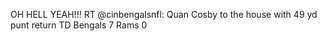 <!--
id: 173497809
link: http://kevinisom.info/post/173497809/oh-hell-yeah-rt-cinbengalsnfl-quan-cosby-to
slug: oh-hell-yeah-rt-cinbengalsnfl-quan-cosby-to
date: Fri Aug 28 2009 15:28:36 GMT+1200 (NZST)
raw: {"blog_name":"kevinisom","id":173497809,"post_url":"http://kevinisom.info/post/173497809/oh-hell-yeah-rt-cinbengalsnfl-quan-cosby-to","slug":"oh-hell-yeah-rt-cinbengalsnfl-quan-cosby-to","type":"text","date":"2009-08-28 03:28:36 GMT","timestamp":1251430116,"state":"published","format":"html","reblog_key":"vibZzWXU","tags":[],"short_url":"http://tmblr.co/Zw68YyALrtH","highlighted":[],"feed_item":"http://twitter.com/kev_nz/statuses/3590828347","from_feed_id":"650289","note_count":0,"title":null,"body":"<p>OH HELL YEAH!!! RT @cinbengalsnfl: Quan Cosby to the house with 49 yd punt return TD Bengals 7 Rams 0</p>"}
publish: 2009-08-028
tags: 
title: null
-->


OH HELL YEAH!!! RT @cinbengalsnfl: Quan Cosby to the house with 49 yd
punt return TD Bengals 7 Rams 0


